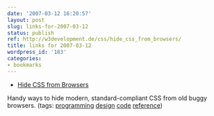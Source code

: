 ```yaml
---
date: '2007-03-12 16:20:57'
layout: post
slug: links-for-2007-03-12
status: publish
ref: http://w3development.de/css/hide_css_from_browsers/
title: links for 2007-03-12
wordpress_id: '183'
categories:
- bookmarks
---
```




  * [Hide CSS from Browsers](http://w3development.de/css/hide_css_from_browsers/)




Handy ways to hide modern, standard-compliant CSS from old buggy browsers. (tags: [programming](http://del.icio.us/eob/programming) [design](http://del.icio.us/eob/design) [code](http://del.icio.us/eob/code) [reference](http://del.icio.us/eob/reference))






